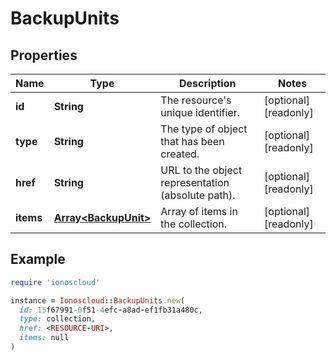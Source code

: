 # BackupUnits

## Properties

| Name | Type | Description | Notes |
| ---- | ---- | ----------- | ----- |
| **id** | **String** | The resource&#39;s unique identifier. | [optional][readonly] |
| **type** | **String** | The type of object that has been created. | [optional][readonly] |
| **href** | **String** | URL to the object representation (absolute path). | [optional][readonly] |
| **items** | [**Array&lt;BackupUnit&gt;**](BackupUnit.md) | Array of items in the collection. | [optional][readonly] |

## Example

```ruby
require 'ionoscloud'

instance = Ionoscloud::BackupUnits.new(
  id: 15f67991-0f51-4efc-a8ad-ef1fb31a480c,
  type: collection,
  href: <RESOURCE-URI>,
  items: null
)
```

